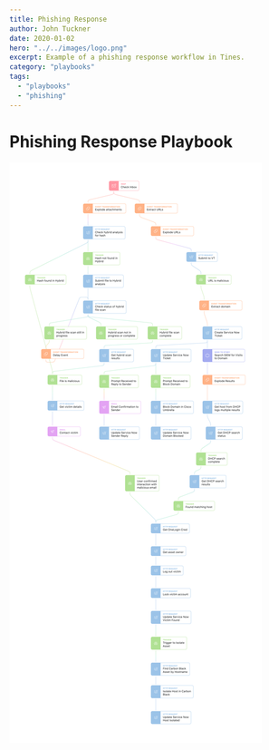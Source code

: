 ```yaml
---
title: Phishing Response
author: John Tuckner
date: 2020-01-02
hero: "../../images/logo.png"
excerpt: Example of a phishing response workflow in Tines.
category: "playbooks"
tags:
  - "playbooks"
  - "phishing"
---
```


# Phishing Response Playbook

![phishing](./images/playbooks_phishing.png)
